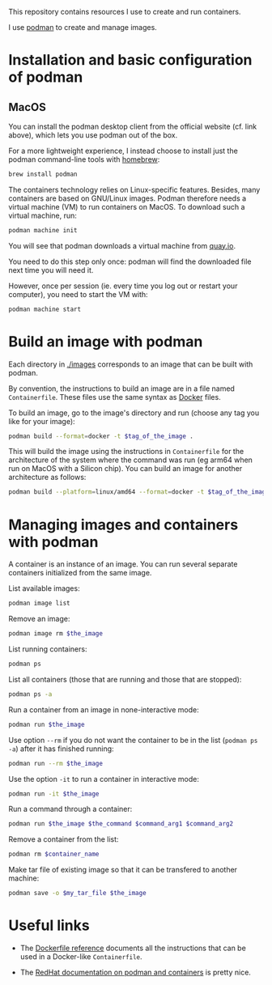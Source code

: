 This repository contains resources I use to create and run containers.

I use [podman](https://podman.io/) to create and manage images.

# Installation and basic configuration of podman

## MacOS

You can install the podman desktop client from the official website (cf. link above), which lets you use podman out of
the box.

For a more lightweight experience, I instead choose to install just the podman command-line tools with [homebrew](https://brew.sh/):

```sh
brew install podman
```

The containers technology relies on Linux-specific features. Besides, many containers are based on GNU/Linux
images. Podman therefore needs a virtual machine (VM) to run containers on MacOS. To download such a virtual machine,
run:

```sh
podman machine init
```

You will see that podman downloads a virtual machine from [quay.io](quay.io).

You need to do this step only once: podman will find the downloaded file next time you will need it.

However, once per session (ie. every time you log out or restart your computer), you need to start the VM with:

```sh
podman machine start
```

# Build an image with podman

Each directory in [./images](./images) corresponds to an image that can be built with podman.

By convention, the instructions to build an image are in a file named `Containerfile`. These files use the same syntax
as [Docker](https://www.docker.com/) files.

To build an image, go to the image's directory and run (choose any tag you like for your image):

```sh
podman build --format=docker -t $tag_of_the_image .
```

This will build the image using the instructions in `Containerfile` for the architecture of the system where the
command was run (eg arm64 when run on MacOS with a Silicon chip). You can build an image for another architecture as
follows:

```sh
podman build --platform=linux/amd64 --format=docker -t $tag_of_the_image .
```

# Managing images and containers with podman

A container is an instance of an image. You can run several separate containers initialized from the same image.

List available images:

```sh
podman image list
```

Remove an image:

```sh
podman image rm $the_image
```

List running containers:

```sh
podman ps
```

List all containers (those that are running and those that are stopped):

```sh
podman ps -a
```

Run a container from an image in none-interactive mode:

```sh
podman run $the_image
```

Use option `--rm` if you do not want the container to be in the list (`podman ps -a`) after it has finished running:

```sh
podman run --rm $the_image
```

Use the option `-it` to run a container in interactive mode:

```sh
podman run -it $the_image
```

Run a command through a container:

```sh
podman run $the_image $the_command $command_arg1 $command_arg2
```

Remove a container from the list:

```sh
podman rm $container_name
```

Make tar file of existing image so that it can be transfered to another machine:

```sh
podman save -o $my_tar_file $the_image
```

# Useful links

 - The [Dockerfile reference](https://docs.docker.com/reference/dockerfile/) documents all the instructions that can be
   used in a Docker-like `Containerfile`.

 - The [RedHat documentation on podman and
   containers](https://docs.redhat.com/en/documentation/red_hat_enterprise_linux/10/html/building_running_and_managing_containers)
   is pretty nice.
